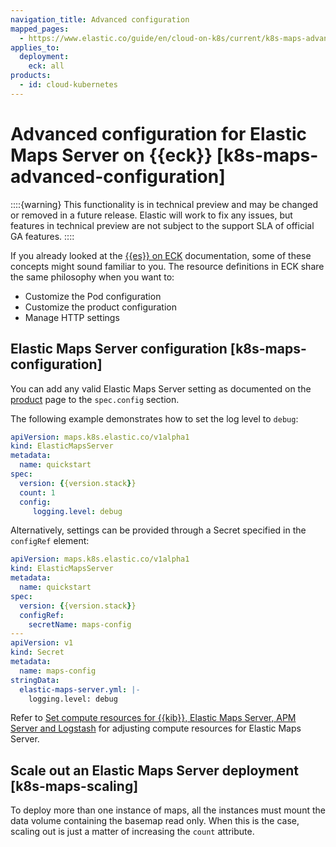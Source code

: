 ```yaml
---
navigation_title: Advanced configuration
mapped_pages:
  - https://www.elastic.co/guide/en/cloud-on-k8s/current/k8s-maps-advanced-configuration.html
applies_to:
  deployment:
    eck: all
products:
  - id: cloud-kubernetes
---
```


# Advanced configuration for Elastic Maps Server on {{eck}} [k8s-maps-advanced-configuration]

::::{warning}
This functionality is in technical preview and may be changed or removed in a future release. Elastic will work to fix any issues, but features in technical preview are not subject to the support SLA of official GA features.
::::


If you already looked at the [{{es}} on ECK](elasticsearch-configuration.md) documentation, some of these concepts might sound familiar to you. The resource definitions in ECK share the same philosophy when you want to:

* Customize the Pod configuration
* Customize the product configuration
* Manage HTTP settings

## Elastic Maps Server configuration [k8s-maps-configuration]

You can add any valid Elastic Maps Server setting as documented on the [product](/explore-analyze/visualize/maps/maps-connect-to-ems.md#elastic-maps-server-configuration) page to the `spec.config` section.

The following example demonstrates how to set the log level to `debug`:

```yaml subs=true
apiVersion: maps.k8s.elastic.co/v1alpha1
kind: ElasticMapsServer
metadata:
  name: quickstart
spec:
  version: {{version.stack}}
  count: 1
  config:
     logging.level: debug
```

Alternatively, settings can be provided through a Secret specified in the `configRef` element:

```yaml subs=true
apiVersion: maps.k8s.elastic.co/v1alpha1
kind: ElasticMapsServer
metadata:
  name: quickstart
spec:
  version: {{version.stack}}
  configRef:
    secretName: maps-config
---
apiVersion: v1
kind: Secret
metadata:
  name: maps-config
stringData:
  elastic-maps-server.yml: |-
    logging.level: debug
```

Refer to [Set compute resources for {{kib}}, Elastic Maps Server, APM Server and Logstash](manage-compute-resources.md#k8s-compute-resources-kibana-and-apm) for adjusting compute resources for Elastic Maps Server.


## Scale out an Elastic Maps Server deployment [k8s-maps-scaling]

To deploy more than one instance of maps, all the instances must mount the data volume containing the basemap read only. When this is the case, scaling out is just a matter of increasing the `count` attribute.


